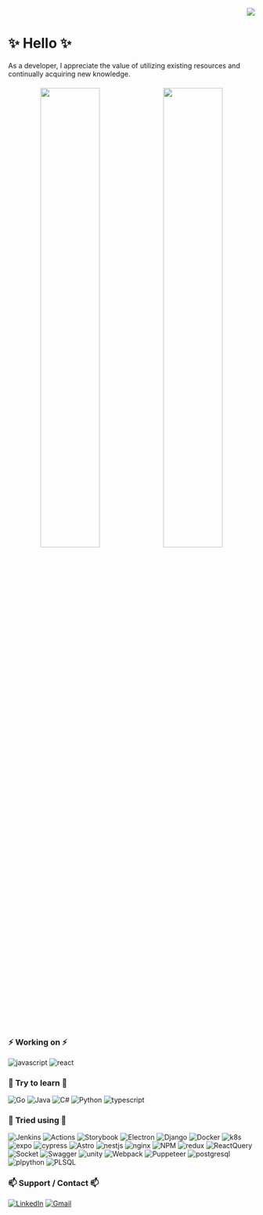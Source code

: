<p align="right">
  <img src="https://komarev.com/ghpvc/?username=sotaneum&style=for-the-badge&color=blueviolet" />
</p>

# ✨ Hello ✨

As a developer, I appreciate the value of utilizing existing resources and continually acquiring new knowledge.

####

<p align="center">
  <img width="49%" src="https://github-readme-stats.vercel.app/api?username=sotaneum&count_private=true&show_icons=true&hide_border=true&line_height=35" />
  <img width="49%" src="https://github-readme-stats.vercel.app/api/top-langs/?username=sotaneum&layout=compact&count_private=true&langs_count=8&hide=ShaderLab,html&hide_border=true" />
</p>

### ⚡ Working on ⚡

![javascript](https://img.shields.io/badge/JavaScript-323330?logo=javascript&logoColor=F7DF1E) ![react](https://img.shields.io/badge/ReactJS-20232A?logo=react&logoColor=61DAFB)

### 🌱 Try to learn 🌱

![Go](https://img.shields.io/badge/Go-00ADD8?logo=go&logoColor=white) ![Java](https://img.shields.io/badge/Java-007396?style=flat&logo=OpenJDK&logoColor=white) ![C#](https://img.shields.io/badge/C%23-239120?logo=c-sharp&logoColor=white) ![Python](https://img.shields.io/badge/Python-FFD43B?logo=python&logoColor=blue) ![typescript](https://img.shields.io/badge/TypeScript-007ACC?logo=typescript&logoColor=white)
 
### 🤔 Tried using 🤔

![Jenkins](https://img.shields.io/badge/Jenkins-D24939?logo=Jenkins&logoColor=white) ![Actions](https://img.shields.io/badge/GitHub_Actions-2088FF?logo=github-actions&logoColor=white) ![Storybook](https://img.shields.io/badge/storybook-FF4785?logo=storybook&logoColor=white) ![Electron](https://img.shields.io/badge/Electron-2B2E3A?logo=electron&logoColor=9FEAF9) ![Django](https://img.shields.io/badge/Django-092E20?logo=django&logoColor=green) ![Docker](https://img.shields.io/badge/Docker-2CA5E0?logo=docker&logoColor=white) ![k8s](https://img.shields.io/badge/kubernetes-326ce5.svg?logo=kubernetes&logoColor=white) ![expo](https://img.shields.io/badge/Expo-1B1F23?logo=expo&logoColor=white) ![cypress](https://img.shields.io/badge/Cypress-17202C?logo=cypress&logoColor=white) ![Astro](https://img.shields.io/badge/Astro-0C1222?logo=astro&logoColor=FDFDFE) ![nestjs](https://img.shields.io/badge/nestjs-E0234E?logo=nestjs&logoColor=white) ![nginx](https://img.shields.io/badge/Nginx-009639?logo=nginx&logoColor=white) ![NPM](https://img.shields.io/badge/npm-CB3837?logo=npm&logoColor=white) ![redux](https://img.shields.io/badge/Redux-593D88?logo=redux&logoColor=white) ![ReactQuery](https://img.shields.io/badge/React_Query-FF4154?logo=React_Query&logoColor=white) ![Socket](https://img.shields.io/badge/Socket.io-010101?logo=Socket.io&logoColor=white) ![Swagger](https://img.shields.io/badge/Swagger-85EA2D?logo=Swagger&logoColor=white) ![unity](https://img.shields.io/badge/Unity-100000?logo=unity&logoColor=white) ![Webpack](https://img.shields.io/badge/Webpack-8DD6F9?logo=Webpack&logoColor=white) ![Puppeteer](https://img.shields.io/badge/Puppeteer-40B5A4?logo=Puppeteer&logoColor=white) ![postgresql](https://img.shields.io/badge/PostgreSQL-316192?logo=postgresql&logoColor=white) ![plpython](https://img.shields.io/badge/PLPython-316192?logo=postgresql&logoColor=white) ![PLSQL](https://img.shields.io/badge/PLSQL-316192?logo=postgresql&logoColor=white)

### 📫 Support / Contact 📫

[![LinkedIn](https://img.shields.io/badge/LinkedIn-0077B5?logo=linkedin&logoColor=white)](https://www.linkedin.com/in/sotaneum) [![Gmail](https://img.shields.io/badge/Gmail-D14836?logo=gmail&logoColor=white)](mailto:gnyontu39@gmail.com)

<!--
**Sotaneum/Sotaneum** is a ✨ _special_ ✨ repository because its `README.md` (this file) appears on your GitHub profile.

Here are some ideas to get you started:

- 🔭 I’m currently working on ...
- 🌱 I’m currently learning ...
- 👯 I’m looking to collaborate on ...
- 🤔 I’m looking for help with ...
- 💬 Ask me about ...
- 📫 How to reach me: ...
- 😄 Pronouns: ...
- ⚡ Fun fact: ...
-->
